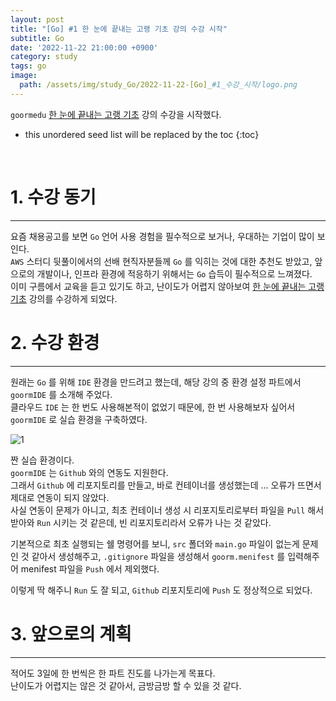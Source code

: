 ```yaml
---
layout: post
title: "[Go] #1 한 눈에 끝내는 고랭 기초 강의 수강 시작"
subtitle: Go
date: '2022-11-22 21:00:00 +0900'
category: study
tags: go
image:
  path: /assets/img/study_Go/2022-11-22-[Go]_#1_수강_시작/logo.png
---
```


`goormedu` [한 눈에 끝내는 고랭 기초](https://edu.goorm.io/learn/lecture/2010/%ED%95%9C-%EB%88%88%EC%97%90-%EB%81%9D%EB%82%B4%EB%8A%94-%EA%B3%A0%EB%9E%AD-%EA%B8%B0%EC%B4%88) 강의 수강을 시작했다.

<!--more-->

* this unordered seed list will be replaced by the toc
{:toc}

<br>


# 1. 수강 동기
---

요즘 채용공고를 보면 `Go` 언어 사용 경험을 필수적으로 보거나, 우대하는 기업이 많이 보인다.<br>
`AWS` 스터디 뒷풀이에서의 선배 현직자분들께 `Go` 를 익히는 것에 대한 추천도 받았고, 앞으로의 개발이나, 인프라 환경에 적응하기 위해서는 `Go` 습득이 필수적으로 느껴졌다.<br>
이미 구름에서 교육을 듣고 있기도 하고, 난이도가 어렵지 않아보여 [한 눈에 끝내는 고랭 기초](https://edu.goorm.io/learn/lecture/2010/%ED%95%9C-%EB%88%88%EC%97%90-%EB%81%9D%EB%82%B4%EB%8A%94-%EA%B3%A0%EB%9E%AD-%EA%B8%B0%EC%B4%88) 강의를 수강하게 되었다.<br>

# 2. 수강 환경
---

원래는 `Go` 를 위해 `IDE` 환경을 만드려고 했는데, 해당 강의 중 환경 설정 파트에서 `goormIDE` 를 소개해 주었다.<br>
클라우드 `IDE` 는 한 번도 사용해본적이 없었기 때문에, 한 번 사용해보자 싶어서 `goormIDE` 로 실습 환경을 구축하였다.

![1](/assets/img/study_Go/2022-11-22-[Go]_#1_수강_시작/1.png)

짠 실습 환경이다.<br>
`goormIDE` 는 `Github` 와의 연동도 지원한다.<br>
그래서 `Github` 에 리포지토리를 만들고, 바로 컨테이너를 생성했는데 ... 오류가 뜨면서 제대로 연동이 되지 않았다.<br>
사실 연동이 문제가 아니고, 최초 컨테이너 생성 시 리포지토리로부터 파일을 `Pull` 해서 받아와 `Run` 시키는 것 같은데, 빈 리포지토리라서 오류가 나는 것 같았다.<br>

기본적으로 최초 실행되는 쉘 명령어를 보니, `src` 폴더와 `main.go` 파일이 없는게 문제인 것 같아서 생성해주고, `.gitignore` 파일을 생성해서 `goorm.menifest` 를 입력해주어 menifest 파일을 `Push` 에서 제외했다.<br>

이렇게 딱 해주니 `Run` 도 잘 되고, `Github` 리포지토리에 `Push` 도 정상적으로 되었다.

# 3. 앞으로의 계획
---

적어도 3일에 한 번씩은 한 파트 진도를 나가는게 목표다.<br>
난이도가 어렵지는 않은 것 같아서, 금방금방 할 수 있을 것 같다.
